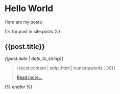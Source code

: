 ---
---

# Hello World

Here are my posts:

{% for post in site.posts %}

## {{post.title}}

*{{post.date | date_to_string}}*

 > {{post.content | strip_html | truncatewords : 30}}
 > 
 > [Read more...]({{site.baseurl}}{{post.url}})
 
{% endfor %}